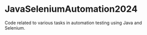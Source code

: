 # JavaSeleniumAutomation2024
Code related to various tasks in automation testing using Java and Selenium.
